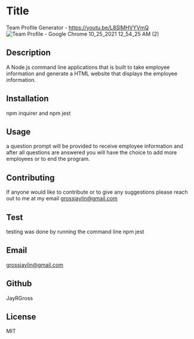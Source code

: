 
# Title
Team Profile Generator - https://youtu.be/L8SlMHVYVmQ
![Team Profile - Google Chrome 10_25_2021 12_54_25 AM (2)](https://user-images.githubusercontent.com/85857472/139179556-27bb557e-6b99-4157-a88b-2fd69e1d7cb7.png)

## Description
A Node.js command line applications that is built to take employee information and generate a HTML website that displays the employee information.
## Installation
npm inquirer and npm jest    
## Usage
a question prompt will be provided to receive employee information and after all questions are answered you will have the choice to add more employees or to end the program.
## Contributing
If anyone would like to contribute or to give any suggestions please reach out to me at my email grossjaylin@gmail.com
## Test
testing was done by running the command line npm jest
## Email
grossjaylin@gmail.com
## Github
JayRGross
## License
MIT
